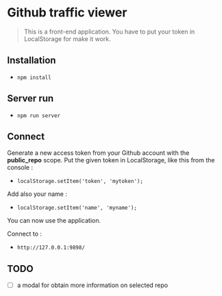 # Github traffic viewer

> This is a front-end application. You have to put your token in LocalStorage for make it work.

## Installation

* `npm install`

## Server run

* `npm run server`

## Connect

Generate a new access token from your Github account with the **public_repo** scope. Put the given token in LocalStorage, like this from the console :

* `localStorage.setItem('token', 'mytoken');`

Add also your name :

* `localStorage.setItem('name', 'myname');`

You can now use the application.

Connect to :

* `http://127.0.0.1:9898/`

## TODO

- [ ] a modal for obtain more information on selected repo
